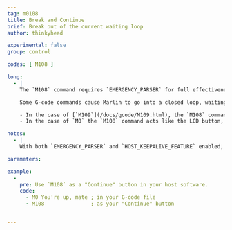 ```yaml
---
tag: m0108
title: Break and Continue
brief: Break out of the current waiting loop
author: thinkyhead

experimental: false
group: control

codes: [ M108 ]

long:
  - |
    The `M108` command requires `EMERGENCY_PARSER` for full effectiveness. (Otherwise a full queue blocks the parser.)

    Some G-code commands cause Marlin to go into a closed loop, waiting indefinitely for a certain state or event. For example, `M109` waits for the target temperature to be reached, and `M0` waits for an LCD click.

    - In the case of [`M109`](/docs/gcode/M109.html), the `M108` command stops waiting for the target temperature and continues processing G-code. This may result in "cold extrude" messages. For a full stop use [`M112`](/docs/gcode/M112.html).
    - In the case of `M0` the `M108` command acts like the LCD button, breaking out of `M0` and continuing to process the G-code queue.

notes:
  - |
    With both `EMERGENCY_PARSER` and `HOST_KEEPALIVE_FEATURE` enabled, hosts will be able to prompt for continuation or cancellation, confirming with `M108` and cancelling with `M112`.

parameters:

example:
  -
    pre: Use `M108` as a "Continue" button in your host software.
    code:
      - M0 You're up, mate ; in your G-code file
      - M108               ; as your "Continue" button


---
```

